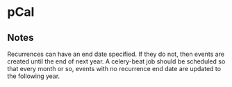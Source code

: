 # pCal

## Notes

Recurrences can have an end date specified. If they do not, then events are created until the end of next year.
A celery-beat job should be scheduled so that every month or so, events with no recurrence end date are updated to the following year.